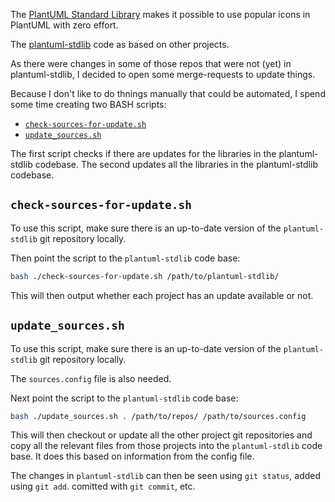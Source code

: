 The [PlantUML Standard Library](http://plantuml.com/stdlib) makes it possible to use popular icons in PlantUML with zero effort.

The [plantuml-stdlib](https://github.com/plantuml/plantuml-stdlib) code as based on other projects.

As there were changes in some of those repos that were not (yet) in plantuml-stdlib, I decided to open some merge-requests to update things.

Because I don't like to do thnings manually that could be automated, I spend some time creating two BASH scripts:

- [`check-sources-for-update.sh`](./check-sources-for-update.sh)
- [`update_sources.sh`](./update_sources.sh)

The first script checks if there are updates for the libraries in the plantuml-stdlib codebase.
The second updates all the libraries in the plantuml-stdlib codebase.

## `check-sources-for-update.sh`

To use this script, make sure there is an up-to-date version of the `plantuml-stdlib` git repository locally.

Then point the script to the `plantuml-stdlib` code base:

```bash
bash ./check-sources-for-update.sh /path/to/plantuml-stdlib/
```
This will then output whether each project has an update available or not.

## `update_sources.sh`

To use this script, make sure there is an up-to-date version of the `plantuml-stdlib` git repository locally.

The `sources.config` file is also needed.

Next point the script to the `plantuml-stdlib` code base:

```bash
bash ./update_sources.sh . /path/to/repos/ /path/to/sources.config
```

This will then checkout or update all the other project git repositories and copy all the relevant files from those projects into the `plantuml-stdlib` code base.
It does this based on information from the config file.

The changes in `plantuml-stdlib` can then be seen using `git status`, added using `git add`. comitted with `git commit`, etc.

